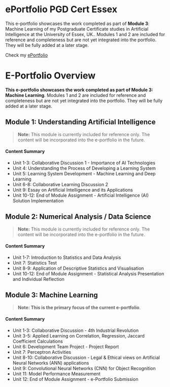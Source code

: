 # ePortfolio PGD Cert Essex

This e-portfolio showcases the work completed as part of **Module 3**: Machine Learning of my Postgraduate Certificate studies in Artificial Intelligence at the University of Essex, UK.. Modules 1 and 2 are included for reference and completeness but are not yet integrated into the portfolio. They will be fully added at a later stage.

Check my [ePortfolio](https://natali-nik.github.io/e-portfolio/)



# E-Portfolio Overview

**This e-portfolio showcases the work completed as part of Module 3: Machine Learning**. Modules 1 and 2 are included for reference and completeness but are not yet integrated into the portfolio. They will be fully added at a later stage.

## Module 1: Understanding Artificial Intelligence

> **Note:** This module is currently included for reference only. The content will be incorporated into the e-portfolio in the future.

#### Content Summary

- Unit 1-3: Collaborative Discussion 1 - Importance of AI Technologies
- Unit 4: Understanding the Process of Developing a Learning System
- Unit 5: Learning System Development - Machine Learning and Deep Learning
- Unit 6-8: Collaborative Learning Discussion 2
- Unit 9: Essay on Artificial Intelligence and its Applications
- Unit 10-12: End of Module Assignment - Artificial Intelligence (AI) Solution Implementation

## Module 2: Numerical Analysis / Data Science

> **Note:** This module is currently included for reference only. The content will be incorporated into the e-portfolio in the future.

#### Content Summary

- Unit 1-7: Introduction to Statistics and Data Analysis
- Unit 7: Statistics Test
- Unit 8-9: Application of Descriptive Statistics and Visualisation
- Unit 10-12: End of Module Assignment - Statistical Analysis Presentation and Individual Reflection

## Module 3: Machine Learning

> **Note: This is the primary focus of the current e-portfolio**.

#### Content Summary

- Unit 1-3: Collaborative Discussion - 4th Industrial Revolution
- Unit 3-5: Applied Learning on Correlation, Regression, Jaccard Coefficient Calculations
- Unit 6: Development Team Project - Project Report
- Unit 7: Perceptron Activities
- Unit 8-10: Collaborative Discussion - Legal & Ethical views on Artificial Neural Networks (ANN) applications
- Unit 9: Convolutional Neural Networks (CNN) for Object Recognition
- Unit 11: Model Performance Measurement 
- Unit 12: End of Module Assignment - e-Portfolio Submission
